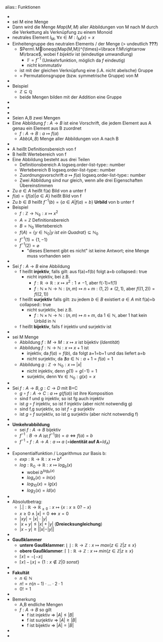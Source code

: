 alias:: Funktionen

-
- sei M eine Menge
- Dann wird die Menge $Map(M,M)$ aller Abbildungen von M nach M durch die Verkettung als Verknüpfung zu einem Monoid
- neutrales Element $I_{M}$, $\forall x\in M:I_{M}(x)=x$
- Einheitengruppe des neutralen Elements / der Menge (> undeutlich **???**)
	- $Perm\ Mloneqq(Map(M,M))^{\times}=\lbrace f:M\rightarrow M\rbrace$, wobei f *bijektiv* ist (eindeutige umwandlung)
		- $\mathbb{F}=f^{-1}$ (Umkehrfunktion, möglich da $f$ eindeutig)
		- nicht kommutativ
	- ist mit der gleichen Verknüpfung eine (i.A. nicht abelsche) Gruppe
	- = Permutationsgruppe (bzw. symmetrische Gruppe) von M
-
- Beispiel
	- $\mathbb{Z}\subseteq\mathbb{Q}$
	- beide Mengen bilden mit der Addition eine Gruppe
-
-
-
- Seien A,B zwei Mengen
- Eine Abbildung $f:A\rightarrow B$ ist eine Vorschrift, die jedem Element aus A genau ein Element aus B zuordnet
	- $f:A\rightarrow B:a\mapsto f(a)$
	- $Abb(A,B)$ Menge aller Abbildungen von A nach B
-
- A heißt Definitionsbereich von f
- B heißt Wertebereich von f
- Eine Abbildung besteht aus drei Teilen
	- Definitionsbereich A
	  logseq.order-list-type:: number
	- Wertebereich B
	  logseq.order-list-type:: number
	- Zuordnungsvorschrift $a\mapsto f(a)$
	  logseq.order-list-type:: number
	- Zwei Abbildung sind nur gleich, wenn alle drei Eigenschaften Übereinstimmen
- Zu $a\in A$ heißt f(a) Bild von a unter f
- $f(a)=\lbrace f(a)|a\in A\rbrace$ heißt Bild von f
- Zu $b\in B$ heißt $f^{-1}(b)=\lbrace a\in A|f(a)=b\rbrace$ **Urbild** von b unter f
- Beispiel
	- $f:\mathbb{Z}\rightarrow\mathbb{N_0}:x\mapsto x^2$
	- $A=\mathbb{Z}$ Definitionsbereich
	- $B=\mathbb{N}_0$ Wertebereich
	- $f(A)=\lbrace y\in\mathbb{N}_0|y\ ist\ ein\ Quadrat\rbrace\subseteq\mathbb{N}_0$
	- $f^{-1}(1)=\lbrace1,-1\rbrace$
	- $f^{-1}(2)=\varnothing$
		- "dieses Element gibt es nicht" ist keine Antwort; eine Menge muss vorhanden sein
-
- Sei $f:A\rightarrow B$ eine Abbildung
	- f heißt **injektiv**, falls gilt: aus f(a)=f(b) folgt a=b
	  collapsed:: true
		- nicht injektiv, bei z.B.
			- $f:\mathbb{R}\rightarrow\mathbb{R}:x\mapsto x^2:1\neq-1$, aber f(-1)=f(1)
			- $f:\mathbb{N}\times\mathbb{N}\rightarrow\mathbb{N}:(n,m)\mapsto n+m:(1,2)\neq(2,1)$, aber $f((1,2))=f((2,1))$
	- f heißt **surjektiv** falls gilt: zu jedem $b\in B$ existiert $a\in A$ mit f(a)=b
	  collapsed:: true
		- nicht surjektiv, bei z.B.
			- $f:\mathbb{N}\times\mathbb{N}\rightarrow\mathbb{N}:(n,m)\mapsto n+m$, da $1\in\mathbb{N}$, aber 1 hat kein Urbild in $\mathbb{N}$
	- f heißt **bijektiv**, falls f injektiv und surjektiv ist
-
- sei M Menge
	- Abbildung $f:M\rightarrow M:x\mapsto x$ ist bijektiv (*Identität*)
	- Abbildung $f:\mathbb{N}\rightarrow\mathbb{N}:x\mapsto x+1$ ist
		- injektiv, da $f(a)=f(b)$, da folgt a+1=b+1 und das liefert a=b
		- nicht surjektiv, da $\nexists a\in\mathbb{N}:a+1=f(a)=1$
	- Abbildung $g:\mathbb{Z}\rightarrow\mathbb{N}_0:x\mapsto|x|$
		- nicht injektiv, denn $g(1)=g(-1)=1$
		- surjektiv, denn $\forall x\in\mathbb{N}_0:g(x)=x$
-
- Sei $f:A\rightarrow B,g:C\rightarrow D$ mit B=C
	- $g\circ f:A\rightarrow C:a\mapsto g(f(a))$ ist ihre Komposition
	- sind f und g injektiv, so ist fg auch injektiv
	- ist $g\circ f$ injektiv, so ist f injektiv (aber nicht notwendig g)
	- sind f,g surjektiv, so ist $f\circ g$ surjektiv
	- ist $g\circ f$ surjektiv, so ist g surjektiv (aber nicht notwendig f)
-
- **Umkehrabbildung**
	- sei $f:A\rightarrow B$ bijektiv
	- $f^{-1}:B\rightarrow A$ ist $f^{-1}(b)=a\Leftrightarrow f(a)=b$
	- $f^{-1}\circ f:A\rightarrow A:a\mapsto a$ (=**identität auf A**=$Id_{A}$)
-
- Exponentialfunktion / Logarithmus zur Basis b:
	- $exp:\mathbb{R}\rightarrow\mathbb{R}:x\mapsto b^{x}$
	- $log:\mathbb{R}_0\rightarrow\mathbb{R}:x\mapsto log_{b}(x)$
		- wobei $b^{log_{b}(x)}$
		- $log_{e}(x)=ln(x)$
		- $log_{10}(x)=lg(x)$
		- $log_2(x)=ld(x)$
-
- Absolutbetrag:
	- $|.|:\mathbb{R}\rightarrow\mathbb{R_{\geq0}}:x\mapsto\lbrace x:x\geq0?-x\rbrace$
	- $x\geq0\land|x|=0\Leftrightarrow x=0$
	- $|xy|=|x|\cdot|y|$
	- $|x+y|\leq|x|+|y|$ (**Dreiecksungleichung**)
	- $|x-y|\geq||x|-|y||$
-
- **Gaußklammer**
	- **untere Gaußklammer**: $\lfloor\ \rfloor:\mathbb{R}\rightarrow\mathbb{Z}:x\mapsto max\lbrace z\in\mathbb{Z}|z\leq x\rbrace$
	- **obere Gaußklammer**: $\lceil\ \rceil:\mathbb{R}\rightarrow\mathbb{Z}:x\mapsto min\lbrace z\in\mathbb{Z}|z\geq x\rbrace$
	- $\lceil x\rceil=-\lfloor-x\rfloor$
	- $\lceil x\rceil-\lfloor x\rfloor=\lbrace1:x\notin\mathbb{Z}|0\ sonst\rbrace$
-
- **Fakultät**
	- $n\in\mathbb{N}$
	- $n!=n(n-1)\cdot...\cdot2\cdot1$
	- $0!=1$
-
- Bemerkung
	- A,B endliche Mengen
	- $f:A\rightarrow B$ so gilt
		- f ist injektiv => $|A|\leq|B|$
		- f ist surjektiv => $|A|\geq|B|$
		- f ist bijektiv => $|A|=|B|$
-
-